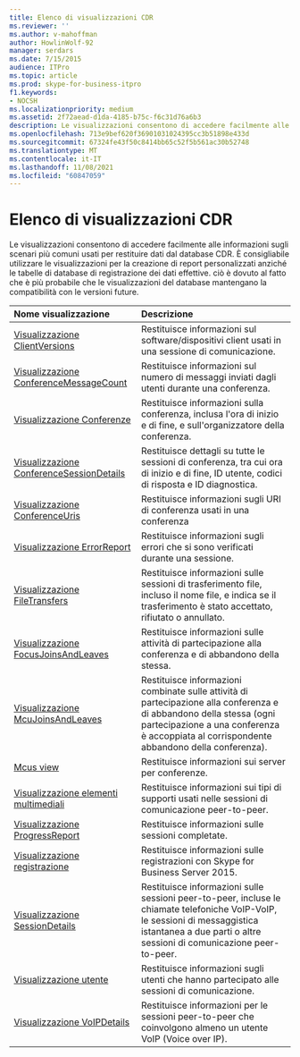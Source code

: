 ```yaml
---
title: Elenco di visualizzazioni CDR
ms.reviewer: ''
ms.author: v-mahoffman
author: HowlinWolf-92
manager: serdars
ms.date: 7/15/2015
audience: ITPro
ms.topic: article
ms.prod: skype-for-business-itpro
f1.keywords:
- NOCSH
ms.localizationpriority: medium
ms.assetid: 2f72aead-d1da-4185-b75c-f6c31d76a6b3
description: Le visualizzazioni consentono di accedere facilmente alle informazioni sugli scenari più comuni usati per restituire dati dal database CDR. È consigliabile utilizzare le visualizzazioni per la creazione di report personalizzati anziché le tabelle di database di registrazione dei dati effettive. ciò è dovuto al fatto che è più probabile che le visualizzazioni del database mantengano la compatibilità con le versioni future.
ms.openlocfilehash: 713e9bef620f36901031024395cc3b51898e433d
ms.sourcegitcommit: 67324fe43f50c8414bb65c52f5b561ac30b52748
ms.translationtype: MT
ms.contentlocale: it-IT
ms.lasthandoff: 11/08/2021
ms.locfileid: "60847059"
---
```

# <a name="list-of-cdr-views"></a>Elenco di visualizzazioni CDR
 
Le visualizzazioni consentono di accedere facilmente alle informazioni sugli scenari più comuni usati per restituire dati dal database CDR. È consigliabile utilizzare le visualizzazioni per la creazione di report personalizzati anziché le tabelle di database di registrazione dei dati effettive. ciò è dovuto al fatto che è più probabile che le visualizzazioni del database mantengano la compatibilità con le versioni future.
  
|**Nome visualizzazione**|**Descrizione**|
|:-----|:-----|
|[Visualizzazione ClientVersions](clientversions-0.md) <br/> |Restituisce informazioni sul software/dispositivi client usati in una sessione di comunicazione.  <br/> |
|[Visualizzazione ConferenceMessageCount](conferencemessagecount-0.md) <br/> |Restituisce informazioni sul numero di messaggi inviati dagli utenti durante una conferenza.  <br/> |
|[Visualizzazione Conferenze](conferences-0.md) <br/> |Restituisce informazioni sulla conferenza, inclusa l'ora di inizio e di fine, e sull'organizzatore della conferenza.  <br/> |
|[Visualizzazione ConferenceSessionDetails](conferencesessiondetails.md) <br/> |Restituisce dettagli su tutte le sessioni di conferenza, tra cui ora di inizio e di fine, ID utente, codici di risposta e ID diagnostica.  <br/> |
|[Visualizzazione ConferenceUris](conferenceuris-0.md) <br/> |Restituisce informazioni sugli URI di conferenza usati in una conferenza  <br/> |
|[Visualizzazione ErrorReport](errorreport-0.md) <br/> |Restituisce informazioni sugli errori che si sono verificati durante una sessione.  <br/> |
|[Visualizzazione FileTransfers](filetransfers.md) <br/> |Restituisce informazioni sulle sessioni di trasferimento file, incluso il nome file, e indica se il trasferimento è stato accettato, rifiutato o annullato.  <br/> |
|[Visualizzazione FocusJoinsAndLeaves](focusjoinsandleaves-0.md) <br/> |Restituisce informazioni sulle attività di partecipazione alla conferenza e di abbandono della stessa.  <br/> |
|[Visualizzazione McuJoinsAndLeaves](mcujoinsandleaves-0.md) <br/> |Restituisce informazioni combinate sulle attività di partecipazione alla conferenza e di abbandono della stessa (ogni partecipazione a una conferenza è accoppiata al corrispondente abbandono della conferenza).  <br/> |
|[Mcus view](mcus-0.md) <br/> |Restituisce informazioni sui server per conferenze.  <br/> |
|[Visualizzazione elementi multimediali](media-0.md) <br/> |Restituisce informazioni sui tipi di supporti usati nelle sessioni di comunicazione peer-to-peer.  <br/> |
|[Visualizzazione ProgressReport](progressreport-0.md) <br/> |Restituisce informazioni sulle sessioni completate.  <br/> |
|[Visualizzazione registrazione](registration-0.md) <br/> |Restituisce informazioni sulle registrazioni con Skype for Business Server 2015.  <br/> |
|[Visualizzazione SessionDetails](sessiondetails-0.md) <br/> |Restituisce informazioni sulle sessioni peer-to-peer, incluse le chiamate telefoniche VoIP-VoIP, le sessioni di messaggistica istantanea a due parti o altre sessioni di comunicazione peer-to-peer.  <br/> |
|[Visualizzazione utente](user.md) <br/> |Restituisce informazioni sugli utenti che hanno partecipato alle sessioni di comunicazione.  <br/> |
|[Visualizzazione VoIPDetails](voipdetails.md) <br/> |Restituisce informazioni per le sessioni peer-to-peer che coinvolgono almeno un utente VoIP (Voice over IP).  <br/> |
   

